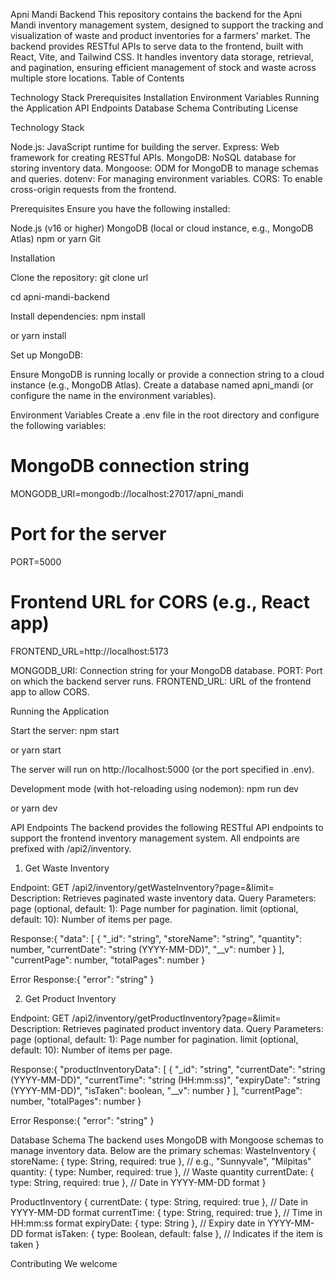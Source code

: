 Apni Mandi Backend
This repository contains the backend for the Apni Mandi inventory management system, designed to support the tracking and visualization of waste and product inventories for a farmers' market. The backend provides RESTful APIs to serve data to the frontend, built with React, Vite, and Tailwind CSS. It handles inventory data storage, retrieval, and pagination, ensuring efficient management of stock and waste across multiple store locations.
Table of Contents

Technology Stack
Prerequisites
Installation
Environment Variables
Running the Application
API Endpoints
Database Schema
Contributing
License

Technology Stack

Node.js: JavaScript runtime for building the server.
Express: Web framework for creating RESTful APIs.
MongoDB: NoSQL database for storing inventory data.
Mongoose: ODM for MongoDB to manage schemas and queries.
dotenv: For managing environment variables.
CORS: To enable cross-origin requests from the frontend.

Prerequisites
Ensure you have the following installed:

Node.js (v16 or higher)
MongoDB (local or cloud instance, e.g., MongoDB Atlas)
npm or yarn
Git

Installation

Clone the repository:
git clone url

cd apni-mandi-backend

Install dependencies:
npm install

or
yarn install

Set up MongoDB:

Ensure MongoDB is running locally or provide a connection string to a cloud instance (e.g., MongoDB Atlas).
Create a database named apni_mandi (or configure the name in the environment variables).

Environment Variables
Create a .env file in the root directory and configure the following variables:

# MongoDB connection string

MONGODB_URI=mongodb://localhost:27017/apni_mandi

# Port for the server

PORT=5000

# Frontend URL for CORS (e.g., React app)

FRONTEND_URL=http://localhost:5173

MONGODB_URI: Connection string for your MongoDB database.
PORT: Port on which the backend server runs.
FRONTEND_URL: URL of the frontend app to allow CORS.

Running the Application

Start the server:
npm start

or
yarn start

The server will run on http://localhost:5000 (or the port specified in .env).

Development mode (with hot-reloading using nodemon):
npm run dev

or
yarn dev

API Endpoints
The backend provides the following RESTful API endpoints to support the frontend inventory management system. All endpoints are prefixed with /api2/inventory.

1. Get Waste Inventory

Endpoint: GET /api2/inventory/getWasteInventory?page=<page>&limit=<limit>
Description: Retrieves paginated waste inventory data.
Query Parameters:
page (optional, default: 1): Page number for pagination.
limit (optional, default: 10): Number of items per page.

Response:{
"data": [
{
"_id": "string",
"storeName": "string",
"quantity": number,
"currentDate": "string (YYYY-MM-DD)",
"__v": number
}
],
"currentPage": number,
"totalPages": number
}

Error Response:{
"error": "string"
}

2. Get Product Inventory

Endpoint: GET /api2/inventory/getProductInventory?page=<page>&limit=<limit>
Description: Retrieves paginated product inventory data.
Query Parameters:
page (optional, default: 1): Page number for pagination.
limit (optional, default: 10): Number of items per page.

Response:{
"productInventoryData": [
{
"_id": "string",
"currentDate": "string (YYYY-MM-DD)",
"currentTime": "string (HH:mm:ss)",
"expiryDate": "string (YYYY-MM-DD)",
"isTaken": boolean,
"__v": number
}
],
"currentPage": number,
"totalPages": number
}

Error Response:{
"error": "string"
}

Database Schema
The backend uses MongoDB with Mongoose schemas to manage inventory data. Below are the primary schemas:
WasteInventory
{
storeName: { type: String, required: true }, // e.g., "Sunnyvale", "Milpitas"
quantity: { type: Number, required: true }, // Waste quantity
currentDate: { type: String, required: true }, // Date in YYYY-MM-DD format
}

ProductInventory
{
currentDate: { type: String, required: true }, // Date in YYYY-MM-DD format
currentTime: { type: String, required: true }, // Time in HH:mm:ss format
expiryDate: { type: String }, // Expiry date in YYYY-MM-DD format
isTaken: { type: Boolean, default: false }, // Indicates if the item is taken
}

Contributing
We welcome
